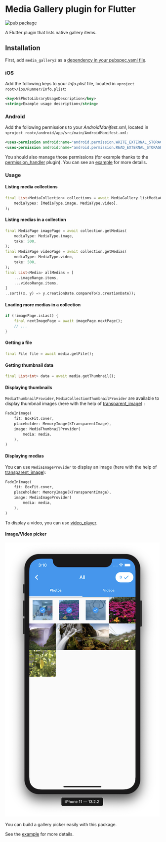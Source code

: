 # Media Gallery plugin for Flutter

[![pub package](https://img.shields.io/pub/v/media_gallery2.svg)](https://pub.dartlang.org/packages/media_gallery2)

A Flutter plugin that lists native gallery items.

## Installation

First, add `media_gallery2` as a [dependency in your pubspec.yaml file](https://flutter.io/platform-plugins/).

### iOS

Add the following keys to your _Info.plist_ file, located in `<project root>/ios/Runner/Info.plist`:

```xml
<key>NSPhotoLibraryUsageDescription</key>
<string>Example usage description</string>
```

### Android

Add the following permissions to your _AndroidManifest.xml_, located in `<project root>/android/app/src/main/AndroidManifest.xml`:

```xml
<uses-permission android:name="android.permission.WRITE_EXTERNAL_STORAGE" />
<uses-permission android:name="android.permission.READ_EXTERNAL_STORAGE" />
```

You should also manage those permissions (for example thanks to the [permission_handler](https://pub.dev/packages/permission_handler) plugin). You can see an [example](example) for more details.

### Usage

#### Listing media collections

``` dart
final List<MediaCollection> collections = await MediaGallery.listMediaCollections(
    mediaTypes: [MediaType.image, MediaType.video],
);
```

#### Listing medias in a collection

``` dart
final MediaPage imagePage = await collection.getMedias(
    mediaType: MediaType.image,
    take: 500,
);
final MediaPage videoPage = await collection.getMedias(
    mediaType: MediaType.video,
    take: 500,
);
final List<Media> allMedias = [
    ...imageRange.items,
    ...videoRange.items,
]
..sort((x, y) => y.creationDate.compareTo(x.creationDate));
```

#### Loading more medias in a collection

```dart
if (!imagePage.isLast) {
    final nextImagePage = await imagePage.nextPage();
    // ...
}
```

#### Getting a file

```dart
final File file = await media.getFile();
```

#### Getting thumbnail data

```dart
final List<int> data = await media.getThumbnail();
```

#### Displaying thumbnails

`MediaThumbnailProvider`, `MediaCollectionThumbnailProvider` are available to display thumbnail images (here with the help of [transparent_image](https://pub.dev/packages/transparent_image)) :

```dart
FadeInImage(
    fit: BoxFit.cover,
    placeholder: MemoryImage(kTransparentImage),
    image: MediaThumbnailProvider(
        media: media,
    ),
)
```

#### Displaying medias

You can use `MediaImageProvider` to display an image (here with the help of [transparent_image](https://pub.dev/packages/transparent_image)):

```dart
FadeInImage(
    fit: BoxFit.cover,
    placeholder: MemoryImage(kTransparentImage),
    image: MediaImageProvider(
        media: media,
    ),
)
```

To display a video, you can use [video_player](https://pub.dev/packages/video_player).

#### Image/Video picker

![picker](doc/picker.png)

You can build a gallery picker easily with this package.

See the [example](example) for more details.

